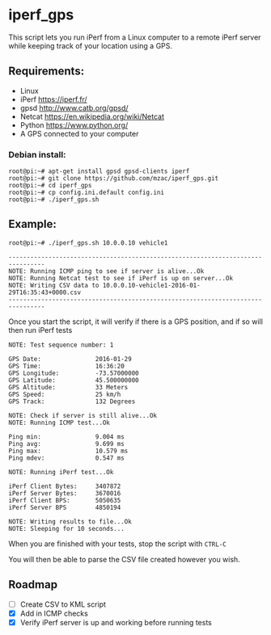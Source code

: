 # iperf_gps

This script lets you run iPerf from a Linux computer to a remote iPerf server while keeping track of your location using a GPS.

## Requirements:

- Linux
- iPerf https://iperf.fr/
- gpsd http://www.catb.org/gpsd/
- Netcat https://en.wikipedia.org/wiki/Netcat
- Python https://www.python.org/
- A GPS connected to your computer

### Debian install:
```
root@pi:~# apt-get install gpsd gpsd-clients iperf
root@pi:~# git clone https://github.com/mzac/iperf_gps.git
root@pi:~# cd iperf_gps
root@pi:~# cp config.ini.default config.ini
root@pi:~# ./iperf_gps.sh
```

## Example:

```
root@pi:~# ./iperf_gps.sh 10.0.0.10 vehicle1

--------------------------------------------------------------------------------
NOTE: Running ICMP ping to see if server is alive...Ok
NOTE: Running Netcat test to see if iPerf is up on server...Ok
NOTE: Writing CSV data to 10.0.0.10-vehicle1-2016-01-29T16:35:43+0000.csv
--------------------------------------------------------------------------------
```

Once you start the script, it will verify if there is a GPS position, and if so will then run iPerf tests

```
NOTE: Test sequence number: 1

GPS Date:               2016-01-29
GPS Time:               16:36:20
GPS Longitude:          -73.57000000
GPS Latitude:           45.500000000
GPS Altitude:           33 Meters
GPS Speed:              25 km/h
GPS Track:              132 Degrees

NOTE: Check if server is still alive...Ok
NOTE: Running ICMP test...Ok

Ping min:               9.004 ms
Ping avg:               9.699 ms
Ping max:               10.579 ms
Ping mdev:              0.547 ms

NOTE: Running iPerf test...Ok

iPerf Client Bytes:     3407872
iPerf Server Bytes:     3670016
iPerf Client BPS:       5050635
iPerf Server BPS        4850194

NOTE: Writing results to file...Ok
NOTE: Sleeping for 10 seconds...
```

When you are finished with your tests, stop the script with `CTRL-C`

You will then be able to parse the CSV file created however you wish.

## Roadmap
- [ ] Create CSV to KML script
- [x] Add in ICMP checks
- [x] Verify iPerf server is up and working before running tests
